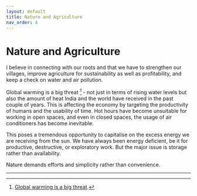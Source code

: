 ```yaml
---
layout: default
title: Nature and Agriculture
nav_order: 4
---
```


# Nature and Agriculture

I believe in connecting with our roots and that we have to strengthen our villages, improve agriculture for sustainability as well as profitability, and keep a check on water and air pollution.


Global warming is a big threat [^1] - not just in terms of rising water levels but also the amount of heat India and the world have received in the past couple of years.
This is affecting the economy by targeting the productivity of humans and the usability of time. Hot hours have become unsuitable for working in open spaces, and even in closed spaces, the usage of air conditioners has become inevitable.

This poses a tremendous opportunity to capitalise on the excess energy we are receiving from the sun. We have always been energy deficient, be it for productive, destructive, or exploratory work. But the major issue is storage rather than availability.

Nature demands efforts and simplicity rather than convenience.

---

[^1]: [Global warming is a big threat](https://www.nrdc.org/stories/global-warming-101).